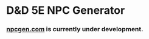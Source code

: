 # D&D 5E NPC Generator
### <a href="https://npcgen.com/">npcgen.com</a> is currently under development.

